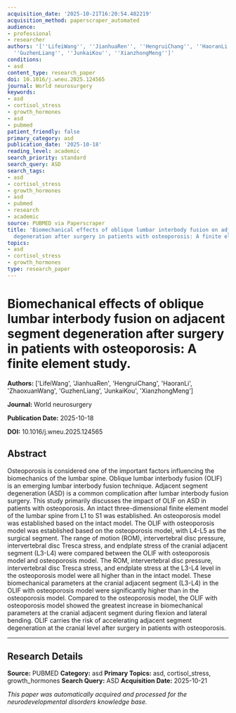 ```yaml
---
acquisition_date: '2025-10-21T16:20:54.482219'
acquisition_method: paperscraper_automated
audience:
- professional
- researcher
authors: '[''LifeiWang'', ''JianhuaRen'', ''HengruiChang'', ''HaoranLi'', ''ZhaoxuanWang'',
  ''GuzhenLiang'', ''JunkaiKou'', ''XianzhongMeng'']'
conditions:
- asd
content_type: research_paper
doi: 10.1016/j.wneu.2025.124565
journal: World neurosurgery
keywords:
- asd
- cortisol_stress
- growth_hormones
- asd
- pubmed
patient_friendly: false
primary_category: asd
publication_date: '2025-10-18'
reading_level: academic
search_priority: standard
search_query: ASD
search_tags:
- asd
- cortisol_stress
- growth_hormones
- asd
- pubmed
- research
- academic
source: PUBMED via Paperscraper
title: 'Biomechanical effects of oblique lumbar interbody fusion on adjacent segment
  degeneration after surgery in patients with osteoporosis: A finite element study.'
topics:
- asd
- cortisol_stress
- growth_hormones
type: research_paper
---
```


# Biomechanical effects of oblique lumbar interbody fusion on adjacent segment degeneration after surgery in patients with osteoporosis: A finite element study.

**Authors:** ['LifeiWang', 'JianhuaRen', 'HengruiChang', 'HaoranLi', 'ZhaoxuanWang', 'GuzhenLiang', 'JunkaiKou', 'XianzhongMeng']

**Journal:** World neurosurgery

**Publication Date:** 2025-10-18

**DOI:** 10.1016/j.wneu.2025.124565

## Abstract

Osteoporosis is considered one of the important factors influencing the biomechanics of the lumbar spine. Oblique lumbar interbody fusion (OLIF) is an emerging lumbar interbody fusion technique. Adjacent segment degeneration (ASD) is a common complication after lumbar interbody fusion surgery. This study primarily discusses the impact of OLIF on ASD in patients with osteoporosis. An intact three-dimensional finite element model of the lumbar spine from L1 to S1 was established. An osteoporosis model was established based on the intact model. The OLIF with osteoporosis model was established based on the osteoporosis model, with L4-L5 as the surgical segment. The range of motion (ROM), intervertebral disc pressure, intervertebral disc Tresca stress, and endplate stress of the cranial adjacent segment (L3-L4) were compared between the OLIF with osteoporosis model and osteoporosis model. The ROM, intervertebral disc pressure, intervertebral disc Tresca stress, and endplate stress at the L3-L4 level in the osteoporosis model were all higher than in the intact model. These biomechanical parameters at the cranial adjacent segment (L3-L4) in the OLIF with osteoporosis model were significantly higher than in the osteoporosis model. Compared to the osteoporosis model, the OLIF with osteoporosis model showed the greatest increase in biomechanical parameters at the cranial adjacent segment during flexion and lateral bending. OLIF carries the risk of accelerating adjacent segment degeneration at the cranial level after surgery in patients with osteoporosis.

---

## Research Details

**Source:** PUBMED
**Category:** asd
**Primary Topics:** asd, cortisol_stress, growth_hormones
**Search Query:** ASD
**Acquisition Date:** 2025-10-21

*This paper was automatically acquired and processed for the neurodevelopmental disorders knowledge base.*
